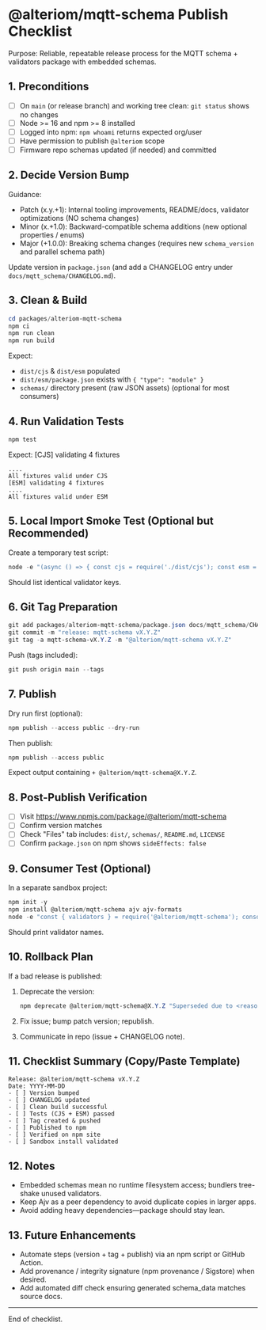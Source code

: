 # @alteriom/mqtt-schema Publish Checklist

Purpose: Reliable, repeatable release process for the MQTT schema + validators package with embedded schemas.

## 1. Preconditions

- [ ] On `main` (or release branch) and working tree clean: `git status` shows no changes
- [ ] Node >= 16 and npm >= 8 installed
- [ ] Logged into npm: `npm whoami` returns expected org/user
- [ ] Have permission to publish `@alteriom` scope
- [ ] Firmware repo schemas updated (if needed) and committed

## 2. Decide Version Bump

Guidance:

- Patch (x.y.+1): Internal tooling improvements, README/docs, validator optimizations (NO schema changes)
- Minor (x.+1.0): Backward-compatible schema additions (new optional properties / enums)
- Major (+1.0.0): Breaking schema changes (requires new `schema_version` and parallel schema path)

Update version in `package.json` (and add a CHANGELOG entry under `docs/mqtt_schema/CHANGELOG.md`).

## 3. Clean & Build

```powershell
cd packages/alteriom-mqtt-schema
npm ci
npm run clean
npm run build
```
Expect:
- `dist/cjs` & `dist/esm` populated
- `dist/esm/package.json` exists with `{ "type": "module" }`
- `schemas/` directory present (raw JSON assets) (optional for most consumers)

## 4. Run Validation Tests

```powershell
npm test
```
Expect:
[CJS] validating 4 fixtures
 
```text
....
All fixtures valid under CJS
[ESM] validating 4 fixtures
....
All fixtures valid under ESM
```

## 5. Local Import Smoke Test (Optional but Recommended)

Create a temporary test script:

```powershell
node -e "(async () => { const cjs = require('./dist/cjs'); const esm = await import('./dist/esm/index.js'); console.log(Object.keys(cjs.validators)); console.log(Object.keys(esm.validators)); })()"
```
Should list identical validator keys.

## 6. Git Tag Preparation

```powershell
git add packages/alteriom-mqtt-schema/package.json docs/mqtt_schema/CHANGELOG.md packages/alteriom-mqtt-schema/README.md
git commit -m "release: mqtt-schema vX.Y.Z"
git tag -a mqtt-schema-vX.Y.Z -m "@alteriom/mqtt-schema vX.Y.Z"
```
Push (tags included):
```powershell
git push origin main --tags
```

## 7. Publish

Dry run first (optional):

```powershell
npm publish --access public --dry-run
```
Then publish:
```powershell
npm publish --access public
```
Expect output containing `+ @alteriom/mqtt-schema@X.Y.Z`.

## 8. Post-Publish Verification

- [ ] Visit <https://www.npmjs.com/package/@alteriom/mqtt-schema>
- [ ] Confirm version matches
- [ ] Check "Files" tab includes: `dist/`, `schemas/`, `README.md`, `LICENSE`
- [ ] Confirm `package.json` on npm shows `sideEffects: false`

## 9. Consumer Test (Optional)

In a separate sandbox project:

```powershell
npm init -y
npm install @alteriom/mqtt-schema ajv ajv-formats
node -e "const { validators } = require('@alteriom/mqtt-schema'); console.log('validators:', Object.keys(validators));"
```
Should print validator names.

## 10. Rollback Plan

If a bad release is published:

1. Deprecate the version:
   
   
   ```powershell
   npm deprecate @alteriom/mqtt-schema@X.Y.Z "Superseded due to <reason>; upgrade to X.Y.Z+1"
   ```

2. Fix issue; bump patch version; republish.
3. Communicate in repo (issue + CHANGELOG note).

## 11. Checklist Summary (Copy/Paste Template)

```text
Release: @alteriom/mqtt-schema vX.Y.Z
Date: YYYY-MM-DD
- [ ] Version bumped
- [ ] CHANGELOG updated
- [ ] Clean build successful
- [ ] Tests (CJS + ESM) passed
- [ ] Tag created & pushed
- [ ] Published to npm
- [ ] Verified on npm site
- [ ] Sandbox install validated
```

## 12. Notes

- Embedded schemas mean no runtime filesystem access; bundlers tree-shake unused validators.
- Keep Ajv as a peer dependency to avoid duplicate copies in larger apps.
- Avoid adding heavy dependencies—package should stay lean.

## 13. Future Enhancements

- Automate steps (version + tag + publish) via an npm script or GitHub Action.
- Add provenance / integrity signature (npm provenance / Sigstore) when desired.
- Add automated diff check ensuring generated schema_data matches source docs.

---
End of checklist.
